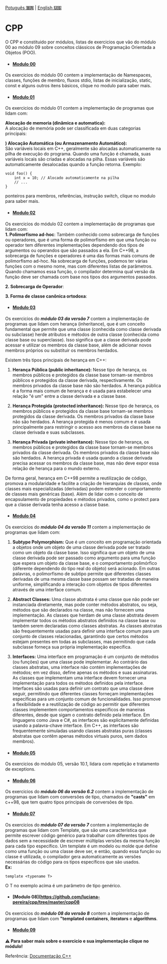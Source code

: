 <a href="" target="_blank">Potuguês **🇧🇷**</a> | <a href="./README_en.md" target="_blank">English **🇺🇸**</a>

# CPP

O CPP e constituido por módulos, listas de exercicios que vão do módulo 00 ao módulo 09 sobre conceitos clássicos de Programação Orientada a Objetos (POO).

- #### [Modulo 00](https://github.com/luciana-pereira/cpp/tree/master/cpp00)
Os exercicios do módulo 00 contem a implementação de Namespaces, classes, funções de membro, fluxos stdio, listas de inicialização, static, const e alguns outros itens básicos, clique no modulo para saber mais.

- #### [Modulo 01](https://github.com/luciana-pereira/cpp/tree/master/cpp01)
Os exercicios do módulo 01 contem a implementação de programas que lidam com:

**Alocação de memoria (dinâmica e automatica):**</br>
A alocação de memória pode ser classificada em duas categorias principais:

 **) Alocação Automática (ou Armazenamento Automático):** </br>
 São variáveis locais em C++, geralmente são alocadas automaticamente na pilha de execução do programa. Quando uma função é chamada, suas variáveis locais são criadas e alocadas na pilha. Essas variáveis são automaticamente desalocadas quando a função retorna.
Exemplo:
```
void foo() {
    int x = 10; // Alocado automaticamente na pilha
    // ...
}
```
ponteiros para membros, referências, instrução switch, clique no modulo para saber mais.

- #### [Modulo 02](https://github.com/luciana-pereira/cpp/tree/master/cpp02)
Os exercicios do módulo 02 contem a implementação de programas que lidam com:</br>
**1. Polimorfismo ad-hoc**:
Também conhecido como sobrecarga de funções ou operadores, que é uma forma de polimorfismo em que uma função ou operador tem diferentes implementações dependendo dos tipos de argumentos ou operandos que são passados a ela. Em C++98, a sobrecarga de funções e operadores é uma das formas mais comuns de polimorfismo ad-hoc.
Na sobrecarga de funções, podemos ter várias funções com o mesmo nome, mas com diferentes listas de parâmetros. Quando chamamos essa função, o compilador determina qual versão da função deve ser chamada com base nos tipos dos argumentos passados. 

**2. Sobrecarga de Operador**: 

**3. Forma de classe canônica ortodoxa**:

- #### [Modulo 03](https://github.com/luciana-pereira/cpp/tree/master/cpp03)
Os exercicios do _**módulo 03 da versão 7**_ contem a implementação de programas que lidam com herança (inheritance), que é um conceito fundamental que permite que uma classe (conhecida como classe derivada ou subclasse) herde atributos e métodos de outra classe (conhecida como classe base ou superclasse). Isso significa que a classe derivada pode acessar e utilizar os membros da classe base, além de adicionar novos membros próprios ou substituir os membros herdados.

Existem três tipos principais de herança em C++:

1. **Herança Pública (public inheritance):** Nesse tipo de herança, os membros públicos e protegidos da classe base tornam-se membros públicos e protegidos da classe derivada, respectivamente. Os membros privados da classe base não são herdados. A herança pública é a forma mais comum de herança e é usada para estabelecer uma relação "é um" entre a classe derivada e a classe base.

2. **Herança Protegida (protected inheritance):** Nesse tipo de herança, os membros públicos e protegidos da classe base tornam-se membros protegidos da classe derivada. Os membros privados da classe base não são herdados. A herança protegida é menos comum e é usada principalmente para restringir o acesso aos membros da classe base na classe derivada e suas subclasses.

3. **Herança Privada (private inheritance):** Nesse tipo de herança, os membros públicos e protegidos da classe base tornam-se membros privados da classe derivada. Os membros privados da classe base não são herdados. A herança privada é usada quando a classe derivada precisa acessar os membros da classe base, mas não deve expor essa relação de herança para o mundo externo.

De forma geral, herança em C++98 permite a reutilização de código, promova a modularidade e facilite a criação de hierarquias de classes, onde classes mais especializadas (derivadas) podem estender o comportamento de classes mais genéricas (base). Além de lidar com o conceito de encapsulamento de propiedades e métodos privados, como o protect para que a classe derivada tenha acesso a classe base.

- #### [Modulo 04](https://github.com/luciana-pereira/cpp/tree/master/cpp04)
Os exercicios do _**módulo 04 da versão 11**_ contem a implementação de programas que lidam com:
1. **Subtype Polymorphism:**
Que é um conceito em programação orientada a objetos onde um objeto de uma classe derivada pode ser tratado como um objeto da classe base. Isso significa que um objeto de uma classe derivada pode ser passado como argumento para uma função que espera um objeto da classe base, e o comportamento polimórfico (diferente dependendo do tipo real do objeto) será acionado. Em outras palavras, o polimorfismo de subtipo permite que diferentes classes derivadas de uma mesma classe base possam ser tratadas de maneira uniforme, simplificando a interação com objetos de tipos diferentes através de uma interface comum.

2. **Abstract Classes:**
Uma classe abstrata é uma classe que não pode ser instanciada diretamente, mas pode conter métodos abstratos, ou seja, métodos que são declarados na classe, mas não fornecem uma implementação. As classes que herdam de uma classe abstrata devem implementar todos os métodos abstratos definidos na classe base ou também serem declaradas como classes abstratas. As classes abstratas são frequentemente usadas para definir uma interface comum para um conjunto de classes relacionadas, garantindo que certos métodos estejam presentes em todas as subclasses, mas permitindo que cada subclasse forneça sua própria implementação específica.

3. **Interfaces:**
Uma interface em programação é um conjunto de métodos (ou funções) que uma classe pode implementar. Ao contrário das classes abstratas, uma interface não contém implementações de métodos; em vez disso, define apenas os métodos e suas assinaturas. As classes que implementam uma interface devem fornecer uma implementação para todos os métodos definidos pela interface. Interfaces são usadas para definir um contrato que uma classe deve seguir, permitindo que diferentes classes forneçam implementações específicas para um conjunto comum de funcionalidades. Isso promove a flexibilidade e a reutilização de código ao permitir que diferentes classes implementem comportamentos específicos de maneiras diferentes, desde que sigam o contrato definido pela interface. Em linguagens como Java e C#, as interfaces são explicitamente definidas usando a palavra-chave interface. Em C++, as interfaces são frequentemente simuladas usando classes abstratas puras (classes abstratas que contêm apenas métodos virtuais puros, sem dados membros).

- #### [Modulo 05](https://github.com/luciana-pereira/cpp/tree/master/cpp05)
Os exercicios do módulo 05, versão 10.1, lidara com repetição e tratamento de exceptions.

- #### [Modulo 06](https://github.com/luciana-pereira/cpp/tree/master/cpp06)
Os exercicios do _**módulo 06 da versão 6.2**_ contem a implementação de programas que lidam com conversões de tipo, chamados de **"casts"** em c++98, que tem quatro tipos principais de conversões de tipo.

- #### [Modulo 07](https://github.com/luciana-pereira/cpp/tree/master/cpp07)
Os exercicios do _**módulo 07 da versão 7**_ contem a implementação de programas que lidam com Template, que são uma característica que permite escrever código genérico para trabalhar com diferentes tipos de dados sem a necessidade de escrever múltiplas versões da mesma função para cada tipo específico. Um template é um modelo ou molde que define como uma função ou uma classe deve ser, e então, quando essa função ou classe é utilizada, o compilador gera automaticamente as versões necessárias do código para os tipos específicos que são usados.</br>
**Ex:** 
```
template <typename T>
```
O T no exemplo acima é um parâmetro de tipo genérico.

- #### [Modulo 08](https://github.com/luciana-pereira/cpp/tree/master/cpp08
Os exercicios do _**módulo 08 da versão 8**_ contem a implementação de programas que lidam com **"templated containers**, **iterators** e **algorithms**.

- #### [Modulo 09](https://github.com/luciana-pereira/cpp/tree/master/cpp09)

**⚠️​ Para saber mais sobre o exercicio e sua implementação clique no módulo!**

Referência: [Documentação C++](https://cplusplus.com/)
